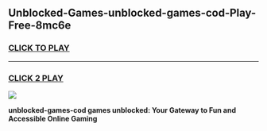 
## Unblocked-Games-unblocked-games-cod-Play-Free-8mc6e
<h3>
<a href="https://premium76.site?title=unblocked-games-cod&ref=20A">CLICK TO PLAY</a></h3>
<hr>

<h3>
<a href="https://premium76.site?title=unblocked-games-cod&ref=20A">CLICK 2 PLAY</a>
  
</h3>

<a href="https://premium76.site?title=unblocked-games-cod&ref=20A"><img src="https://clearcache.store/games.png"></a>


**unblocked-games-cod games unblocked: Your Gateway to Fun and Accessible Online Gaming**

